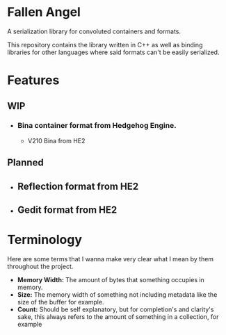 # Fallen Angel
A serialization library for convoluted containers and formats.

This repository contains the library written in C++ as well as binding libraries for other languages where said formats can't be easily serialized.


# Features

## WIP
* ### Bina container format from Hedgehog Engine.
	* V210 Bina from HE2

## Planned
* ## Reflection format from HE2
* ## Gedit format from HE2

# Terminology
Here are some terms that I wanna make very clear what I mean by them throughout the project.
* **Memory Width:** The amount of bytes that something occupies in memory.
* **Size:** The memory width of something not including metadata like the size of the buffer for example.
* **Count:** Should be self explanatory, but for completion's and clarity's sake, this always refers to the amount of something in a collection, for example
